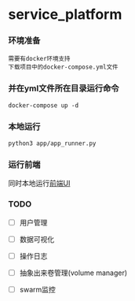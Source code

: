 # service_platform
### 环境准备
    需要有docker环境支持
    下载项目中的docker-compose.yml文件

### 并在yml文件所在目录运行命令
    docker-compose up -d

### 本地运行
`python3 app/app_runner.py`

### 运行前端
同时本地运行[前端UI](https://github.com/vonsago/DDP_UI)

### TODO
- [ ] 用户管理
- [ ] 数据可视化
- [ ] 操作日志
- [ ] 抽象出来卷管理(volume manager)
- [ ] swarm监控

